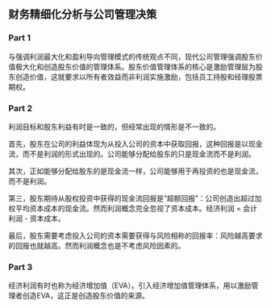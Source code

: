 ## 财务精细化分析与公司管理决策

### Part 1

与强调利润最大化和盈利导向管理模式的传统观点不同，现代公司管理强调股东价值极大化和创造股东价值的管理体系。股东价值管理体系的核心是激励管理层为股东创造价值，这就要求以所有者效益而非利润实施激励，包括员工持股和经理股票期权。


### Part 2

利润目标和股东利益有时是一致的，但经常出现的情形是不一致的。

首先，股东在公司的利益体现为从投入公司的资本中获取回报，这种回报是以现金流，而不是利润的形式出现的。公司能够分配给股东的只是现金流而不是利润。

其次，正如能够分配给股东的是现金流一样，公司能够用于再投资的也是现金流，而不是利润。

第三，股东期待从股权投资中获得的现金流回报是“超额回报”：公司创造出超过加权平均资本成本的现金流。然而利润概念完全忽视了资本成本。经济利润 = 会计利润 - 资本成本。

最后，股东需要考虑投入公司的资本需要获得与风险相称的回报率：风险越高要求的回报也就越高。然而利润概念也是不考虑风险因素的。

### Part 3

经济利润有时也称为经济增加值（EVA）。引入经济增加值管理体系，用以激励管理者创造EVA，这正是创造股东价值的来源。